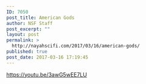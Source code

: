 ```yaml
---
ID: 7050
post_title: American Gods
author: NSF Staff
post_excerpt: ""
layout: post
permalink: >
  http://nayahscifi.com/2017/03/16/american-gods/
published: true
post_date: 2017-03-16 17:19:45
---
```

https://youtu.be/3awG5wEE7LU